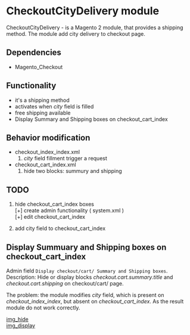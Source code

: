 # CheckoutCityDelivery module

CheckoutCityDelivery - is a Magento 2 module, that provides a shipping method. The module add city delivery to checkout page.

## Dependencies

- Magento_Checkout

## Functionality

- it's a shipping method
- activates when *city* field is filled
- free shipping available
- Display Summary and Shipping boxes on checkout_cart_index

## Вehavior modification

- checkout_index_index.xml
  1. *city* field fillment trigger a request
- checkout_cart_index.xml
  1. hide two blocks: summury and shipping

## TODO

1. hide checkout_cart_index boxes  
  [+] create admin functionality ( system.xml )  
  [+] edit checkout_cart_index

2. add city field to checkout_cart_index

## Display Summuary and Shipping boxes on checkout_cart_index

Admin field `Display checkout/cart/ Summary and Shipping boxes`.  
Description: Hide or display blocks *checkout.cart.summary.title* and *checkout.cart.shipping* on checkout/cart/ page.  

The problem: the module modifies *city* field, which is present on *checkout_index_index*, but absent on *checkout_cart_index*. As the result module do not work correctly. 

[img_hide](./Docs/Imgs/hide_summary_n_shipping.png)  
[img_display](./Docs/Imgs/display_summary_n_shipping.png)  
